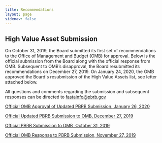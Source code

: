 ```yaml
---
title: Recommendations
layout: page
sidenav: false
---
```

## High Value Asset Submission 

On October 31, 2019, the Board submitted its first set of recommendations to the Office of Management and Budget (OMB) for approval. Below is the official submission from the Board along with the official response from OMB. Subsequent to OMB’s disapproval, the Board resubmitted its recommendations on December 27, 2019.  On January 24, 2020, the OMB approved the Board's resubmission of the High Value Assets list, see letter attached below.
  
 All questions and comments regarding the submission and subsequent responses can be directed to [fastainfo@pbrb.gov](fastainfo@pbrb.gov)

[Official OMB Approval of Updated PBRB Submission, January 26, 2020]({{site.baseurl}}/assets/uploads/PBRB.pdf)

[Official Updated PBRB Submission to OMB, December 27, 2019]({{site.baseurl}}/assets/uploads/20191227%20High%20Value%20Assets%20Report%20as%20Required%20by%20FASTA.pdf)

[Official PBRB Submission to OMB, October 31, 2019]({{site.baseurl}}/assets/uploads/PBRB%20Official%20Recommendations%20to%20OMB%2010_31_2019.pdf)

[Official OMB Response to PBRB Submission, November 27, 2019]({{site.baseurl}}/assets/uploads/OMB%20Official%20Response%20to%20PBRB%20Recommendations%2011_27_2019.pdf)
